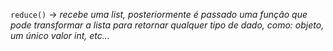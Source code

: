 `reduce()` -> _recebe uma list, posteriormente é passado uma função que pode transformar a lista para retornar qualquer tipo de dado, como: objeto, um único valor int, etc..._

